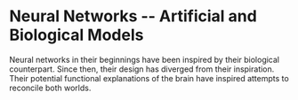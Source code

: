 # Neural Networks -- Artificial and Biological Models

Neural networks in their beginnings have been inspired by their biological counterpart. Since then, their design has diverged from their inspiration. Their potential functional explanations of the brain have inspired attempts to reconcile both worlds.
